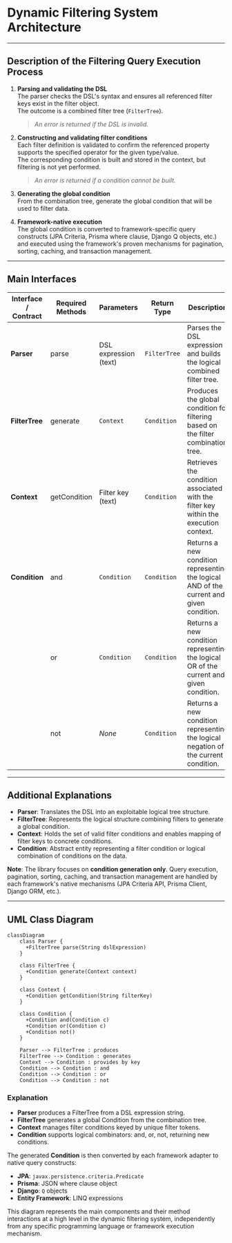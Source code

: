 # Dynamic Filtering System Architecture

---

## Description of the Filtering Query Execution Process

1. **Parsing and validating the DSL**  
   The parser checks the DSL's syntax and ensures all referenced filter keys exist in the filter object.  
   The outcome is a combined filter tree (`FilterTree`).  
   > *An error is returned if the DSL is invalid.*

2. **Constructing and validating filter conditions**  
   Each filter definition is validated to confirm the referenced property supports the specified operator for the given type/value.  
   The corresponding condition is built and stored in the context, but filtering is not yet performed.  
   > *An error is returned if a condition cannot be built.*

3. **Generating the global condition**  
   From the combination tree, generate the global condition that will be used to filter data.

4. **Framework-native execution**  
   The global condition is converted to framework-specific query constructs (JPA Criteria, Prisma where clause, Django Q objects, etc.) and executed using the framework's proven mechanisms for pagination, sorting, caching, and transaction management.

---

## Main Interfaces

| Interface / Contract | Required Methods       | Parameters             | Return Type        | Description                                                                                |
|----------------------|-------------------------|-----------------------|--------------------|--------------------------------------------------------------------------------------------|
| **Parser**           | parse                   | DSL expression (text) | `FilterTree`       | Parses the DSL expression and builds the logical combined filter tree.                     |
| **FilterTree**       | generate                | `Context`             | `Condition`        | Produces the global condition for filtering based on the filter combination tree.          |
| **Context**          | getCondition            | Filter key (text)     | `Condition`        | Retrieves the condition associated with the filter key within the execution context.       |
| **Condition**        | and                     | `Condition`           | `Condition`        | Returns a new condition representing the logical AND of the current and given condition.   |
|                      | or                      | `Condition`           | `Condition`        | Returns a new condition representing the logical OR of the current and given condition.    |
|                      | not                     | *None*                | `Condition`        | Returns a new condition representing the logical negation of the current condition.        |

---

## Additional Explanations

- **Parser**: Translates the DSL into an exploitable logical tree structure.  
- **FilterTree**: Represents the logical structure combining filters to generate a global condition.  
- **Context**: Holds the set of valid filter conditions and enables mapping of filter keys to concrete conditions.  
- **Condition**: Abstract entity representing a filter condition or logical combination of conditions on the data.  

**Note**: The library focuses on **condition generation only**. Query execution, pagination, sorting, caching, and transaction management are handled by each framework's native mechanisms (JPA Criteria API, Prisma Client, Django ORM, etc.).

---

## UML Class Diagram

```mermaid
classDiagram
    class Parser {
      +FilterTree parse(String dslExpression)
    }

    class FilterTree {
      +Condition generate(Context context)
    }

    class Context {
      +Condition getCondition(String filterKey)
    }

    class Condition {
      +Condition and(Condition c)
      +Condition or(Condition c)
      +Condition not()
    }

    Parser --> FilterTree : produces
    FilterTree --> Condition : generates
    Context --> Condition : provides by key
    Condition --> Condition : and
    Condition --> Condition : or
    Condition --> Condition : not
```

### Explanation
- **Parser** produces a FilterTree from a DSL expression string.
- **FilterTree** generates a global Condition from the combination tree.
- **Context** manages filter conditions keyed by unique filter tokens.
- **Condition** supports logical combinators: and, or, not, returning new conditions.

The generated **Condition** is then converted by each framework adapter to native query constructs:
- **JPA**: `javax.persistence.criteria.Predicate`
- **Prisma**: JSON where clause object
- **Django**: `Q` objects
- **Entity Framework**: LINQ expressions

This diagram represents the main components and their method interactions at a high level in the dynamic filtering system, independently from any specific programming language or framework execution mechanism.